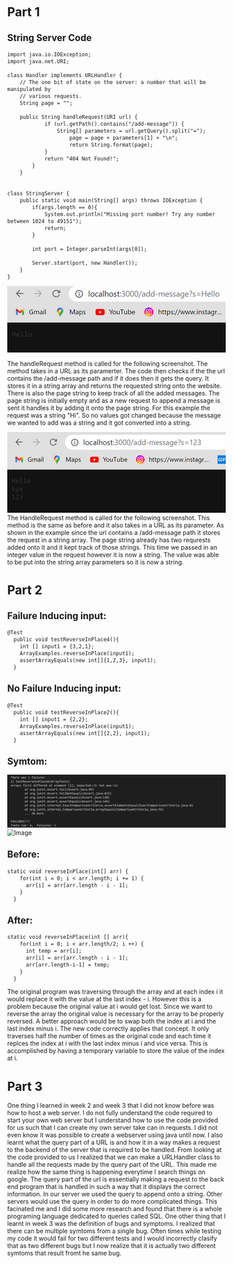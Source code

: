 # Part 1

 ## String Server Code

```
import java.io.IOException;
import java.net.URI;

class Handler implements URLHandler {
    // The one bit of state on the server: a number that will be manipulated by
    // various requests.
    String page = "";

    public String handleRequest(URI url) {
            if (url.getPath().contains("/add-message")) {
                String[] parameters = url.getQuery().split("=");
                    page = page + parameters[1] + "\n";
                    return String.format(page);
            }
            return "404 Not Found!";
        }
    }


class StringServer {
    public static void main(String[] args) throws IOException {
        if(args.length == 0){
            System.out.println("Missing port number! Try any number between 1024 to 49151");
            return;
        }

        int port = Integer.parseInt(args[0]);

        Server.start(port, new Handler());
    }
}
```

![Image](lab2Example1.png)

The handleRequest method is called for the following screenshot. The method takes in a URL as its paramerter. The code then checks if the the url contains the /add-message path and if it does then it gets the query. It stores it in a string array and returns the requested string onto the website. There is also the page string to keep track of all the added messages. The page string is initially empty and as a new request to append a message is sent it handles it by adding it onto the page string. For this example the request was a string "Hi". So no values got changed because the message we wanted to add was a string and it got converted into a string. 

![Image](lab2Example3.png)
The HandleRequest method is called for the following screenshot. This method is the same as before and it also takes in a URL as its parameter. As shown in the example since the url contains a /add-message path it stores the request in a string array. The page string already has two requrests added onto it and it kept track of those strings. This time we passed in an integer value in the request however it is now a string. The value was able to be put into the string array parameters so it is now a string. 

# Part 2

## Failure Inducing input:
```
@Test
  public void testReverseInPlace4(){
    int [] input1 = {3,2,1};
    ArrayExamples.reverseInPlace(input1);
    assertArrayEquals(new int[]{1,2,3}, input1);
  }
```

## No Failure Inducing input:
```
@Test
  public void testReverseInPlace2(){
    int [] input1 = {2,2};
    ArrayExamples.reverseInPlace(input1);
    assertArrayEquals(new int[]{2,2}, input1);
  }
```

## Symtom: 

![Image](lab2Symptom.png)
![Image](lab2Symptom2.png)

## Before: 
```
static void reverseInPlace(int[] arr) {
    for(int i = 0; i < arr.length; i += 1) {
      arr[i] = arr[arr.length - i - 1];
    }
  }
```

## After: 
```
static void reverseInPlace(int [] arr){
    for(int i = 0; i < arr.length/2; i ++) {
      int temp = arr[i];
      arr[i] = arr[arr.length - i - 1];
      arr[arr.length-i-1] = temp;
    }
  }
```

The original program was traversing through the array and at each index i it would replace it with the value at the last index - i. However this is a problem because the original value at i would get lost. Since we want to reverse the array the original value is necessary for the array to be properly reversed. A better approach would be to swap both the index at i and the last index minus i. The new code correctly applies that concept. It only traverses half the number of times as the original code and each time it replces the index at i with the last index minus i and vice versa. This is accomplished by having a temporary variable to store the value of the index at i. 

# Part 3 

One thing I learned in week 2 and week 3 that I did not know before was how to host a web server. I do not fully understand the code required to start your own web server but I understand how to use the code provided for us such that I can create my own server take can in requests. I did not even know it was possible to create a webserver using java until now. I also learnt what the query part of a URL is and how it in a way makes a request to the backend of the server that is required to be handled. From looking at the code provided to us I realized that we can make a URLHandler class to handle all the requests made by the query part of the URL. This made me realize how the same thing is happening everytime I search things on google. The query part of the url is essentially making a request to the back end program that is handled in such a  way that it displays the correct information. In our server we used the query to append onto a string. Other servers would use the query in order to do more complicated things. This facinated me and I did some more research and found that there is a whole programing language dedicated to queries called SQL. One other thing that I learnt in week 3 was the definition of bugs and symptoms. I realized that there can be multiple symtoms from a single bug. Often times while testing my code it would fail for two different tests and I would incorrectly clasify that as two different bugs but I now realize that it is actually two different symtoms that result fromt he same bug. 
